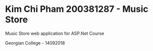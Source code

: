 <h1>Kim Chi Pham 200381287 - Music Store</h1>

<p>Music Store web application for ASP.Net Course</p>
<p>Georgian College - 14092018</p>